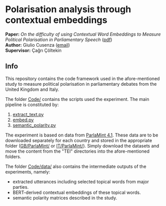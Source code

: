 # Polarisation analysis through contextual embeddings

**Paper:** _On the difficulty of using Contextual Word Embeddings to Measure Political Polarisation in Parliamentary Speech_ ([pdf](paper.pdf))  
**Author:** Giulio Cusenza ([email](mailto:giuliocusenza@gmail.com))  
**Supervisor:** Çağrı Çöltekin  

## Info
This repository contains the code framework used in the afore-mentioned study to measure political polarisation in parliamentary debates from the United Kingdom and Italy.

The folder [Code/](./Code/) contains the scripts used the experiment. The main pipeline is constituted by:
1. [extract_text.py](./Code/extract_text.py)
2. [embed.py](./Code/embed.py)
3. [semantic_polarity.py](./Code/semantic_polarity.py)

The experiment is based on data from [ParlaMint 4.1](https://www.clarin.eu/parlamint). These data are to be downloaded separately for each country and stored in the appropriate folder ([GB/ParlaMint/](./Code/data/GB/) or [IT/ParlaMint/](./Code/data/IT/)). Simply download the datasets and move the content from the "TEI" directories into the afore-mentioned folders.

The folder [Code/data/](./Code/data/) also contains the intermediate outputs of the experiments, namely:
- extracted utterances including selected topical words from major parties.
- BERT-derived contextual embeddings of these topical words.
- semantic polarity matrices described in the study.
